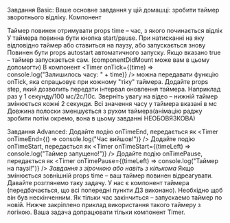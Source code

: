 Завдання Basic:
Ваше основне завдання у цій домашці: зробити таймер зворотнього відліку.
Компонент <Timer />

Таймер повинен отримувати props time – час, з якого починається відлік
У таймера повинна бути кнопка start/pause. При натисканні на яку відповідно таймер або ставиться на паузу, або запускається знову
Повинен бути props autostart автоматичного запуску. Якщо вказано true – таймер запускається сам. (componentDidMount може вам в цьому допомогти)
В компонент <Timer onTick={(time) => console.log("Залишилось часу: " + time)} /> можна передавати функцію onTick, яка спрацьовує при кожному "тіку" таймера.
Додайте props step, який дозволить передати інтервал оновлення таймера. Наприклад раз у 1 секунду/100 мс/2с/10с. Зверніть увагу на відео – нижній таймер змінюється кожні 2 секунди. Всі значення часу у таймера вказані в мс
Довжина полоски зменшується з рухом таймера(анімацію раджу зробити потім окремо, вона в цьому завданні НЕОБОВЯЗКОВА)

Завдання Advanced:
Додайте подію onTimeEnd, передається як <Timer onTimeEnd={() => console.log("Час вийшов!")} />
Додайте подію onTimeStart, передається як <Timer onTimeStart={(timeLeft) => console.log("Таймер запущено!")} />
Додайте подію onTimePause, передається як <Timer onTimePause={(timeLeft) => console.log("Таймер на паузі!")} />
_Завдання з зірочкою або навіть з кількома_
Якщо змінюється зовнішній props time – ваш таймер повинен відреагувати.
Давайте розглянемо таку задачу.
У нас є компонент таймера (передбачається, що всі попередні пункти ДЗ виконано). Необхідно щоб він був нескінченним. Як тільки час закінчиться – запускаемо таймер по новій. Нижче закріплено приклад використання такого таймеру з логікою. Ваша задача допрацювати тільки компонент Timer.
